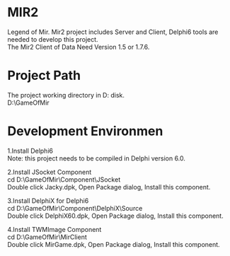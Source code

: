 # MIR2
Legend of Mir. Mir2 project includes Server and Client, Delphi6 tools are needed to develop this project.  
The Mir2 Client of Data Need Version 1.5 or 1.7.6.

# Project Path
The project working directory in D: disk.  
D:\GameOfMir

# Development Environmen
1.Install Delphi6  
Note: this project needs to be compiled in Delphi version 6.0.

2.Install JSocket Component  
cd D:\GameOfMir\Component\JSocket  
Double click Jacky.dpk, Open Package dialog, Install this component.

3.Install DelphiX for Delphi6  
cd D:\GameOfMir\Component\DelphiX\Source  
Double click DelphiX60.dpk, Open Package dialog, Install this component.

4.Install TWMImage Component  
cd D:\GameOfMir\MirClient  
Double click MirGame.dpk, Open Package dialog, Install this component.
